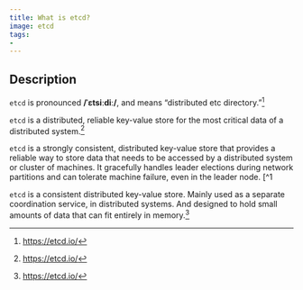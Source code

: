 ```yaml
---
title: What is etcd?
image: etcd
tags:
-
---
```

## Description

`etcd` is pronounced **/ˈɛtsiːdiː/**, and means “distributed etc directory.”[^1]

`etcd` is a distributed, reliable key-value store for the most critical data of a distributed system.[^1]

`etcd` is a strongly consistent, distributed key-value store that provides a reliable way to store data that needs to be accessed by a distributed system or cluster of machines. It gracefully handles leader elections during network partitions and can tolerate machine failure, even in the leader node. [^1

`etcd` is a consistent distributed key-value store. Mainly used as a separate coordination service, in distributed systems. And designed to hold small amounts of data that can fit entirely in memory.[^1]

[^1]: https://etcd.io/